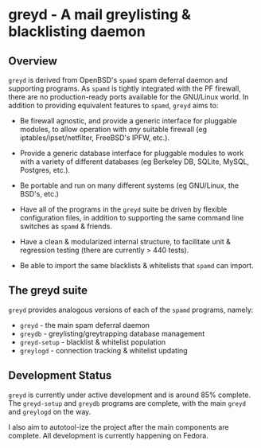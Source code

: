 greyd - A mail greylisting & blacklisting daemon
================================================

Overview
--------

`greyd` is derived from OpenBSD's `spamd` spam deferral daemon and supporting programs.
As `spamd` is tightly integrated with the PF firewall, there are no production-ready
ports available for the GNU/Linux world. In addition to providing equivalent features
to `spamd`, `greyd` aims to:

  - Be firewall agnostic, and provide a generic interface for pluggable modules,
    to allow operation with *any* suitable firewall (eg iptables/ipset/netfilter, FreeBSD's
    IPFW, etc.).

  - Provide a generic database interface for pluggable modules to work with a variety
    of different databases (eg Berkeley DB, SQLite, MySQL, Postgres, etc.).

  - Be portable and run on many different systems (eg GNU/Linux, the BSD's, etc.)

  - Have all of the programs in the `greyd` suite be driven by flexible configuration files,
    in addition to supporting the same command line switches as `spamd` & friends.

  - Have a clean & modularized internal structure, to facilitate unit & regression testing
    (there are currently > 440 tests).

  - Be able to import the same blacklists & whitelists that `spamd` can import.

The greyd suite
-----------------

`greyd` provides analogous versions of each of the `spamd` programs, namely:

  - `greyd`       - the main spam deferral daemon
  - `greydb`      - greylisting/greytrapping database management
  - `greyd-setup` - blacklist & whitelist population
  - `greylogd`    - connection tracking & whitelist updating

Development Status
------------------

`greyd` is currently under active development and is around 85% complete. The `greyd-setup` and `greydb`
programs are complete, with the main `greyd` and `greylogd` on the way.

I also aim to autotool-ize the project after the main components are complete. All development
is currently happening on Fedora.
